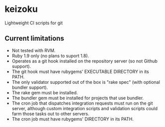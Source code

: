 keizoku
=======

Lightweight CI scripts for git

Current limitations
-------------------

* Not tested with RVM.
* Ruby 1.9 only (no plans to suport 1.8).
* Operates as a git hook installed on the repository server (so not Github
  support).
* The git hook must have rubygems' EXECUTABLE DIRECTORY in its PATH.
* The only validator supported out of the box is "rake spec" (with optional
  bundler support).
* The rake gem must be installed.
* The bundler gem must be installed for projects that use bundler.
* The cron job that dispatches integration requests must run on the git server,
  although custom integration scripts and validation scripts could farm those
  tasks out to other servers.
* The cron job must have rubygems' DIRECTORY in its PATH.
